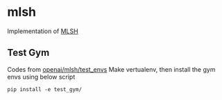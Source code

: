# mlsh
Implementation of [MLSH](https://arxiv.org/pdf/1710.09767.pdf)

## Test Gym
Codes from [openai/mlsh/test_envs](https://github.com/openai/mlsh/tree/master/test_envs)
Make vertualenv, then install the gym envs using below script
```
pip install -e test_gym/
```
